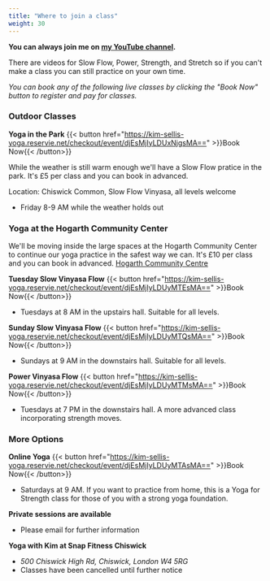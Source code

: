 ```yaml
---
title: "Where to join a class"
weight: 30
---
```


**You can always join me on [my YouTube channel](https://www.youtube.com/channel/UCHH2vOSl0Qxpv7Lw9wv45Sg).**

There are videos for Slow Flow, Power, Strength, and Stretch so if you can't make a class you can still practice on your own time. 


_You can book any of the following live classes by clicking the "Book Now" button to register and pay for classes._


### Outdoor Classes

**Yoga in the Park** {{< button href="https://kim-sellis-yoga.reservie.net/checkout/event/djEsMjIyLDUxNjgsMA==" >}}Book Now{{< /button>}}

While the weather is still warm enough we'll have a Slow Flow pratice in the park. It's £5 per class and you can book in advanced. 

Location: Chiswick Common, Slow Flow Vinyasa, all levels welcome
  - Friday  8-9 AM while the weather holds out


### Yoga at the Hogarth Community Center
We'll be moving inside the large spaces at the Hogarth Community Center to continue our yoga practice in the safest way we can. It's £10 per class and you can book in advanced. [Hogarth Community Centre](https://hogarthtrust.org.uk)

**Tuesday Slow Vinyasa Flow** {{< button href="https://kim-sellis-yoga.reservie.net/checkout/event/djEsMjIyLDUyMTEsMA==" >}}Book Now{{< /button>}}

 - Tuesdays at 8 AM in the upstairs hall.  Suitable for all levels. 

**Sunday Slow Vinyasa Flow** {{< button href="https://kim-sellis-yoga.reservie.net/checkout/event/djEsMjIyLDUyMTQsMA==" >}}Book Now{{< /button>}}

 - Sundays at 9 AM in the downstairs hall.  Suitable for all levels. 

**Power Vinyasa Flow** {{< button href="https://kim-sellis-yoga.reservie.net/checkout/event/djEsMjIyLDUyMTMsMA==" >}}Book Now{{< /button>}}

 - Tuesdays at 7 PM in the downstairs hall.  A more advanced class incorporating strength moves. 


### More Options

**Online Yoga** {{< button href="https://kim-sellis-yoga.reservie.net/checkout/event/djEsMjIyLDUyMTAsMA==" >}}Book Now{{< /button>}}

  - Saturdays at  9 AM. If you want to practice from home, this is a Yoga for Strength class for those of you with a strong yoga foundation.
    
**Private sessions are available**
 - Please email for further information

**Yoga with Kim at Snap Fitness Chiswick** 
  - _500 Chiswick High Rd, Chiswick, London W4 5RG_
  - Classes have been cancelled until further notice 
    
    
